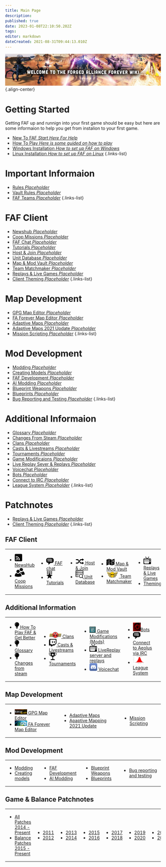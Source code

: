 ```yaml
---
title: Main Page
description: 
published: true
date: 2023-01-08T22:10:50.202Z
tags: 
editor: markdown
dateCreated: 2021-08-31T09:44:13.010Z
---
```


![wiki-banner.jpg](/wiki-banner.jpg){.align-center}

# Getting Started
Getting FAF up and runnign into your first game should be easy but here are some informaion to help you get from instalion to your first game.

- [New To FAF *Start Here For Help*](https://wiki.faforever.com/en/New-To-FAF)
- [How To Play *Here is some guided on how to play*](https://wiki.faforever.com/en/Learning-SupCom)
- [Windows Installation *How to set up FAF on Windows*](https://wiki.faforever.com/en/Learning-SupCom)
- [Linux Installation *How to set up FAF on Linux*](https://wiki.faforever.com/en/Learning-SupCom)
{.links-list}


# Important Informaion

- [Rules *Placeholder*](https://wiki.faforever.com/en/FAF-Rules)
- [Vault Rules *Placeholder*](https://wiki.faforever.com/en/Vault-Rules)
- [FAF Teams *Placeholder*](https://wiki.faforever.com/en/FAF-Teams)
{.links-list}

# FAF Client

- [Newshub *Placeholder*](https://wiki.faforever.com/en/NewsHub)
- [Coop Missions *Placeholder*](https://wiki.faforever.com/en/Coop-Missions)
- [FAF Chat *Placeholder*](https://wiki.faforever.com/en/FAF-chat)
- [Tutorials *Placeholder*](https://wiki.faforever.com/en/Tutorials)
- [Host & Join *Placeholder*](https://wiki.faforever.com/en/Host-and-join-games)
- [Unit Database *Placeholder*](https://wiki.faforever.com/en/Unit-Database)
- [Map & Mod Vault *Placeholder*](https://wiki.faforever.com/en/Map-&-Mod-Vault)
- [Team Matchmaker *Placeholder*](https://wiki.faforever.com/en/tmm)
- [Replays & Live Games *Placeholder*](https://wiki.faforever.com/en/Replays-&-Live-Games)
- [Client Theming *Placeholder*](https://wiki.faforever.com/en/Theming)
{.links-list}


# Map Development

- [GPG Map Editor *Placeholder*](https://wiki.faforever.com/en/GPG-Map-Editor)
- [FA Forever Map Editor *Placeholder*](https://wiki.faforever.com/en/FA-Forever-Map-Editor)
- [Adaptive Maps *Placeholder*](https://wiki.faforever.com/en/Adaptive-Maps)
- [Adaptive Maps 2021 Update *Placeholder*](https://wiki.faforever.com/en/map-development/Adaptive-Mapping-2021)
- [Mission Scripting *Placeholder*](https://wiki.faforever.com/en/Mission-Scripting)
{.links-list}


# Mod Development

- [Modding *Placeholder*](https://wiki.faforever.com/en/Modding)
- [Creating Models *Placeholder*](https://wiki.faforever.com/en/Creating-models)
- [FAF Development *Placeholder*](https://wiki.faforever.com/en/FAF-Development)
- [AI Modding *Placeholder*](https://wiki.faforever.com/en/AI-Modding)
- [Blueprint Weapons *Placeholder*](https://wiki.faforever.com/en/Blueprints/Weapon)
- [Blueprints *Placeholder*](https://wiki.faforever.com/en/Blueprints)
- [Bug Reporting and Testing *Placeholder*](https://wiki.faforever.com/en/Bug-Reporting-and-Testing)
{.links-list}

# Additional Informaion

- [Glossary *Placeholder*](https://wiki.faforever.com/en/Glossary)
- [Changes From Steam *Placeholder*](https://wiki.faforever.com/en/Changes-from-steam)
- [Clans *Placeholder*](https://wiki.faforever.com/en/Clans)
- [Casts & Livestreams *Placeholder*](https://wiki.faforever.com/en/Casts&Livestreams)
- [Tournaments *Placeholder*](https://wiki.faforever.com/en/Tournaments)
- [Game Modificaions *Placeholder*](https://wiki.faforever.com/en/Game-Modifications-(Mods))
- [Live Replay Sever & Replays *Placeholder*](https://wiki.faforever.com/en/LiveReplay-server-and-replays)
- [Voicechat *Placeholder*](https://wiki.faforever.com/en/Voicechat-(Discord))
- [Bots *Placeholder*](https://wiki.faforever.com/en/Bots)
- [Connect to IRC *Placeholder*](https://wiki.faforever.com/en/Chat-IRC-server)
- [League System *Placeholder*](https://wiki.faforever.com/en/league-system)
{.links-list}

# Patchnotes

- [Replays & Live Games *Placeholder*]()
- [Client Theming *Placeholder*]()
{.links-list}



## FAF Client
<table>
<tbody>
<tr>
<td><ul>
<li><img src="/faf-client-icons/newshub-icon.png"><a href="NewsHub"> NewsHub</a></li>
<li><img src="/faf-client-icons/coop-icon.png"><a href="Coop-Missions"> Coop Missions</a></li>
</ul></td>
<td><ul>
<li><img src="/faf-client-icons/fafchat-icon.png"><a href="FAF-chat"> FAF chat</a></li>
<li><img src="/faf-client-icons/leaderboards-icon.png"><a href="Tutorials"> Tutorials</a></li>
</ul></td>
<td><ul>
<li><img src="/faf-client-icons/find-games-icon.png"><a href="Host-and-join-games"> Host & Join</a></li>
<li><img src="/information-icons/database.png" width=25px><a href="Unit-Database"> Unit Database</a></li>
</ul></td>
<td><ul>
<li><img src="/faf-client-icons/maps-icon.png"><a href="Map-&-Mod-Vault"> Map & Mod Vault</a></li>
<li><img src="/faf-client-icons/tmm-icon.png"><a href="tmm"> Team Matchmaker</a></li>
</ul></td>
<td><ul>
<li><img src="/faf-client-icons/replays-icon.png"><a href="Replays-&-Live-Games"> Replays &amp; Live Games</a></li>
<li><a href="/Theming"> Theming</a></li>
</ul></td>
<td></td>
</tr>
</tbody>
</table>


## **Additional Information**
<table>
<tbody>
<tr>
<td><ul>
<li><img src="/information-icons/tutorials-icon.png"/><a href="Learning-SupCom"> How To Play FAF & Get Better</a></li>
<li><img src="/information-icons/tutorials-icon.png"/><a href="Glossary"> Glossary</a></li>
<li><img src="/information-icons/tutorials-icon.png"/><a href="Changes-from-steam"> Changes from steam</a></li>
</ul></td>
<td><ul>
<li><img src="/information-icons/clan-icon.png"/><a href="Clans"> Clans</a></li>
<li><img src="/information-icons/livestreams-icon.png"><a href="Casts&Livestreams"> Casts & Livestreams</a></li>
<li><img src="/information-icons/tournaments-icon.png"/> <a href="Tournaments" title="wikilink"> Tournaments</a></li>
</ul></td>
<td><ul>
<li><img src="/information-icons/gazui.png" width="20"/><a href="Game-Modifications-(Mods)"> Game Modifications (Mods)</a></li>
<li><img src="/information-icons/replays-icon.png"/><a href="LiveReplay-server-and-replays"> LiveReplay server and replays</a></li>
<li><img src="/information-icons/discord-icon.png" width="25"/><a href="Voicechat-(Discord)"> Voicechat</a></li>
</ul></td>
<td><ul>
<li><img src="/information-icons/qai.png" width="25"/><a href="Bots">Bots</a></li>
<li><img src="/information-icons/chat-icon.png"/><a href="Chat-IRC-server"> Connect to Aeolus via IRC</a></li>
<li><img src="/information-icons/rating-icon.png" width="40"/><a href="league-system"> League System</a></li>
</ul></td>
<td></td>
</tr>
</tbody>
</table>

## **Map Development**
<table>
<tbody>
<tr>
<td><ul>
<li><img src="/map-and-mod-icons/gpg-map-editor.png" width="40"/><a href="GPG-Map-Editor"> GPG Map Editor</a></li>
<li><img src="/map-and-mod-icons/faf-map-editor.png" width="40"/><a href="FA-Forever-Map-Editor"> FA Forever Map Editor</a></li>
</ul></td>
<td><ul>
<li><a href="Adaptive-Maps"> Adaptive Maps</a></li>
<li><a href="/map-development/Adaptive-Mapping-2021"> Apaptive Mapping 2021 Update</a></li>
</ul></td>
<td><ul>
<li><a href="Mission-Scripting"> Mission Scripting</a></li>

</ul></td>
</tr>
</tbody>
</table>


## **Mod Development**
<table>
<tbody>
<tr>
<td><ul>
<li><a href="Modding"> Modding</a></li>
<li><a href="Creating-models"> Creating models </a></li>
</ul></td>
<td><ul>
<li><a href="FAF-Development"> FAF Development</a></li>
<li><a href="AI-Modding"> AI Modding</a></li>
</ul></td>
<td><ul>
<li><a href="Blueprints/Weapon"> Blueprint Weapons</a></li>
<li><a href="Blueprints"> Blueprints</a></li>
</ul></td>
<td><ul>
<li><a href="Bug-Reporting-and-Testing"> Bug reporting and testing </a></li>
</ul></td>
</tr>
</tbody>
</table>

## Game & Balance Patchnotes
<table>
<tbody>
<tr class="odd">
<td><ul>
<li><a href="https://github.com/FAForever/fa/releases"> All Patches 2014 - Present </a></li>
<li><a href="http://patchnotes.faforever.com"> Balance Patches 2015 - Present </a></ul></td>
</ul></td>
<td><ul>
<li><a href="/patches/Game-&-Balance-Patchnotes-2011"> 2011</a></li>
<li><a href="/patches/Game-&-Balance-Patchnotes-2012"> 2012</a></li>
</ul></td>
<td><ul>
<li><a href="/patches/Game-&-Balance-Patchnotes-2013"> 2013</a></li>
<li><a href="/patches/Game-&-Balance-Patchnotes-2014"> 2014</a></li>
</ul></td>
<td><ul>
<li><a href="/patches/Game-&-Balance-Patchnotes-2015"> 2015</a></li>
<li><a href="/patches/Game-&-Balance-Patchnotes-2016"> 2016</a></li>
</ul></td>
<td><ul>
<li><a href="/patches/Game-&-Balance-Patchnotes-2017"> 2017</a></li>
<li><a href="/patches/Game-&-Balance-Patchnotes-2018"> 2018</a></li>
</ul></td>
<td><ul>
<li><a href="/patches/Game-&-Balance-Patchnotes-2019"> 2019</a></li>
<li><a href="/patches/Game-&-Balance-Patchnotes-2020"> 2020</a></li>
</ul></td>
<td><ul>
<li><a href="/patches/Game-&-Balance-Patchnotes-2021"> 2021</a></li>
<li><a href="/patches/Game-&-Balance-Patchnotes-2022"> 2022</a></li>
</ul></td>
<td></td>
</tr>
</tbody>
</table>